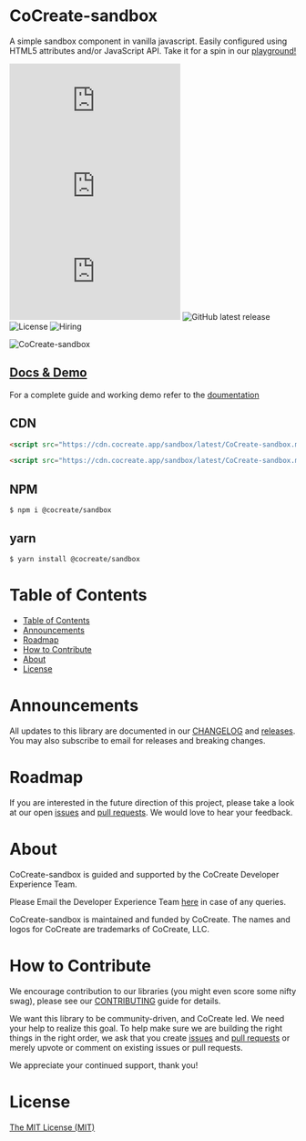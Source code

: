 # CoCreate-sandbox

A simple sandbox component in vanilla javascript. Easily configured using HTML5 attributes and/or JavaScript API. Take it for a spin in our [playground!](https://cocreate.app/docs/sandbox)

![minified](https://img.badgesize.io/https://cdn.cocreate.app/sandbox/latest/CoCreate-sandbox.min.js?style=flat-square&label=minified&color=orange)
![gzip](https://img.badgesize.io/https://cdn.cocreate.app/sandbox/latest/CoCreate-sandbox.min.js?compression=gzip&style=flat-square&label=gzip&color=yellow)
![brotli](https://img.badgesize.io/https://cdn.cocreate.app/sandbox/latest/CoCreate-sandbox.min.js?compression=brotli&style=flat-square&label=brotli)
![GitHub latest release](https://img.shields.io/github/v/release/CoCreate-app/CoCreate-sandbox?style=flat-square)
![License](https://img.shields.io/github/license/CoCreate-app/CoCreate-sandbox?style=flat-square)
![Hiring](https://img.shields.io/static/v1?style=flat-square&label=&message=Hiring&color=blueviolet)

![CoCreate-sandbox](https://cdn.cocreate.app/docs/CoCreate-sandbox.gif)

## [Docs & Demo](https://cocreate.app/docs/clone)

For a complete guide and working demo refer to the [doumentation](https://cocreate.app/docs/sandbox)

## CDN

```html
<script src="https://cdn.cocreate.app/sandbox/latest/CoCreate-sandbox.min.js"></script>
```

```html
<script src="https://cdn.cocreate.app/sandbox/latest/CoCreate-sandbox.min.css"></script>
```

## NPM

```shell
$ npm i @cocreate/sandbox
```

## yarn

```shell
$ yarn install @cocreate/sandbox
```

# Table of Contents

- [Table of Contents](#table-of-contents)
- [Announcements](#announcements)
- [Roadmap](#roadmap)
- [How to Contribute](#how-to-contribute)
- [About](#about)
- [License](#license)

<a name="announcements"></a>

# Announcements

All updates to this library are documented in our [CHANGELOG](https://github.com/CoCreate-app/CoCreate-sandbox/blob/master/CHANGELOG.md) and [releases](https://github.com/CoCreate-app/CoCreate-sandbox/releases). You may also subscribe to email for releases and breaking changes.

<a name="roadmap"></a>

# Roadmap

If you are interested in the future direction of this project, please take a look at our open [issues](https://github.com/CoCreate-app/CoCreate-sandbox/issues) and [pull requests](https://github.com/CoCreate-app/CoCreate-sandbox/pulls). We would love to hear your feedback.

<a name="about"></a>

# About

CoCreate-sandbox is guided and supported by the CoCreate Developer Experience Team.

Please Email the Developer Experience Team [here](mailto:develop@cocreate.app) in case of any queries.

CoCreate-sandbox is maintained and funded by CoCreate. The names and logos for CoCreate are trademarks of CoCreate, LLC.

<a name="contribute"></a>

# How to Contribute

We encourage contribution to our libraries (you might even score some nifty swag), please see our [CONTRIBUTING](https://github.com/CoCreate-app/CoCreate-sandbox/blob/master/CONTRIBUTING.md) guide for details.

We want this library to be community-driven, and CoCreate led. We need your help to realize this goal. To help make sure we are building the right things in the right order, we ask that you create [issues](https://github.com/CoCreate-app/CoCreate-sandbox/issues) and [pull requests](https://github.com/CoCreate-app/CoCreate-sandbox/pulls) or merely upvote or comment on existing issues or pull requests.

We appreciate your continued support, thank you!

# License

[The MIT License (MIT)](https://github.com/CoCreate-app/CoCreate-sandbox/blob/master/LICENSE)
